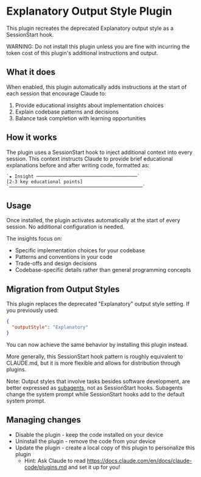 # Explanatory Output Style Plugin

This plugin recreates the deprecated Explanatory output style as a SessionStart
hook.

WARNING: Do not install this plugin unless you are fine with incurring the token
cost of this plugin's additional instructions and output.

## What it does

When enabled, this plugin automatically adds instructions at the start of each
session that encourage Claude to:

1. Provide educational insights about implementation choices
2. Explain codebase patterns and decisions
3. Balance task completion with learning opportunities

## How it works

The plugin uses a SessionStart hook to inject additional context into every
session. This context instructs Claude to provide brief educational explanations
before and after writing code, formatted as:

```
`★ Insight ─────────────────────────────────────`
[2-3 key educational points]
`─────────────────────────────────────────────────`
```

## Usage

Once installed, the plugin activates automatically at the start of every
session. No additional configuration is needed.

The insights focus on:

- Specific implementation choices for your codebase
- Patterns and conventions in your code
- Trade-offs and design decisions
- Codebase-specific details rather than general programming concepts

## Migration from Output Styles

This plugin replaces the deprecated "Explanatory" output style setting. If you
previously used:

```json
{
  "outputStyle": "Explanatory"
}
```

You can now achieve the same behavior by installing this plugin instead.

More generally, this SessionStart hook pattern is roughly equivalent to
CLAUDE.md, but it is more flexible and allows for distribution through plugins.

Note: Output styles that involve tasks besides software development, are better
expressed as
[subagents](https://docs.claude.com/en/docs/claude-code/sub-agents), not as
SessionStart hooks. Subagents change the system prompt while SessionStart hooks
add to the default system prompt.

## Managing changes

- Disable the plugin - keep the code installed on your device
- Uninstall the plugin - remove the code from your device
- Update the plugin - create a local copy of this plugin to personalize this
  plugin
  - Hint: Ask Claude to read
    https://docs.claude.com/en/docs/claude-code/plugins.md and set it up for
    you!
